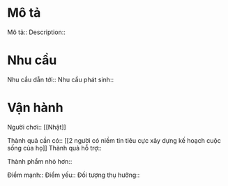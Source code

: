 # Mô tả
Mô tả::
Description::

# Nhu cầu
Nhu cầu dẫn tới::
Nhu cầu phát sinh::

# Vận hành
Người chơi:: [[Nhật]]

Thành quả cần có:: [[2 người có niềm tin tiêu cực xây dựng kế hoạch cuộc sống của họ]]
Thành quả hỗ trợ::

Thành phẩm nhỏ hơn:: 

Điểm mạnh::
Điểm yếu::
Đối tượng thụ hưởng::
